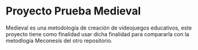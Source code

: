 # Proyecto Prueba Medieval
Medieval es una metodología de creación de videojuegos educativos, este proyecto tiene como finalidad usar dicha finalidad para compararla con la metodlogía Meconesís del otro repositorio.
